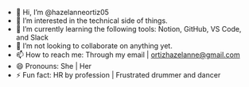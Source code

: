 - 👋 Hi, I’m @hazelanneortiz05
- 👀 I’m interested in the technical side of things.
- 🌱 I’m currently learning the following tools: Notion, GitHub, VS Code, and Slack
- 💞️ I’m not looking to collaborate on anything yet. 
- 📫 How to reach me: Through my email | ortizhazelanne@gmail.com
- 😄 Pronouns: She | Her 
- ⚡ Fun fact: HR by profession | Frustrated drummer and dancer

<!---
hazelanneortiz05/hazelanneortiz05 is a ✨ special ✨ repository because its `README.md` (this file) appears on your GitHub profile.
You can click the Preview link to take a look at your changes.
--->
